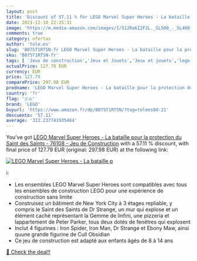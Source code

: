```yaml
---
layout: post
title: 'Discount of 57.11 % for LEGO Marvel Super Heroes - La bataille p'
date: 2021-12-10 22:25:31
image: 'https://m.media-amazon.com/images/I/512Ra6I2F2L._SL500_._SL400_.jpg'
comments: true
category: ofertas
author: 'tole.es'
slug: 'B075T1RT5N-fr LEGO Marvel Super Heroes - La bataille pour la protection...'
sku: 'B075T1RT5N-fr'
tags: [ 'Jeux de construction','Jeux et Jouets','Jeux et jouets','lego', ]
actualPrice: 127.79 EUR
currency: EUR
price: 127.79
comparePrice: 297.98 EUR
prodname: 'LEGO Marvel Super Heroes - La bataille pour la protection du Saint des Saints - 76108 - Jeu de Construction'
country: 'fr'
flag: '🇫🇷'
brand: 'LEGO'
buyurl: 'https://www.amazon.fr/dp/B075T1RT5N/?tag=tolees0d-21'
descuento: '57.11'
average: '312.237741935484'
---
```


You've got [LEGO Marvel Super Heroes - La bataille pour la protection du Saint des Saints - 76108 - Jeu de Construction](https://www.amazon.fr/dp/B075T1RT5N/?tag=tolees0d-21) with a  57.11 % discount, with final price of 127.79 EUR (original: 297.98 EUR) at the following link:

[![LEGO Marvel Super Heroes - La bataille p](https://m.media-amazon.com/images/I/512Ra6I2F2L._SL500_._SL400_.jpg)](https://www.amazon.fr/dp/B075T1RT5N/?tag=tolees0d-21)

ℹ️:

- Les ensembles LEGO Marvel Super Heroes sont compatibles avec tous les ensembles de construction LEGO pour une expérience de construction sans limite
- Construisez un bâtiment de New York City à 3 étages repliable, y compris le Saint des Saints de Dr Strange, un mur qui explose et un élément caché représentant la Gemme de linfini, une pizzeria et lappartement de Peter Parker, tous deux dotés de fenêtres qui explosent
- Inclut 4 figurines : Iron Spider, Iron Man, Dr Strange et Ebony Maw, ainsi quune grande figurine de Cull Obsidian
- Ce jeu de construction est adapté aux enfants âgés de 8 à 14 ans

[🛒 Check the deal!!](https://www.amazon.fr/dp/B075T1RT5N/?tag=tolees0d-21)
